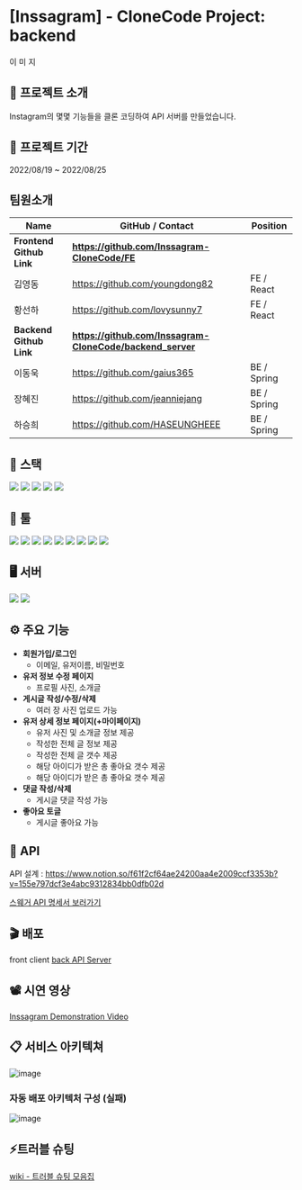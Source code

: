# [Inssagram] - CloneCode Project: backend

이 미 지


## 📢 프로젝트 소개
Instagram의 몇몇 기능들을 클론 코딩하여 API 서버를 만들었습니다.

## 📆 프로젝트 기간
2022/08/19 ~ 2022/08/25 <br/>


## 팀원소개
| Name                 | GitHub / Contact                                      | Position    |
|----------------------|-------------------------------------------------------|-------------|
| **Frontend Github Link** | **https://github.com/Inssagram-CloneCode/FE**             |             |
| 김영동                  | https://github.com/youngdong82                        | FE / React  |
| 황선하                  | https://github.com/lovysunny7                         | FE / React  |
| **Backend Github Link**  | **https://github.com/Inssagram-CloneCode/backend_server** |             |
| 이동욱                  | https://github.com/gaius365                           | BE / Spring |
| 장혜진                  | https://github.com/jeanniejang                        | BE / Spring |
| 하승희                  | https://github.com/HASEUNGHEEE                        | BE / Spring |


## 🚀  스택
 <img src="https://img.shields.io/badge/SpringBoot-6DB33F?style=flat&logo=SpringBoot&logoColor=white"/> <img src="https://img.shields.io/badge/Spring Security-6DB33F?style=flat&logo=Spring Security&logoColor=white"/> <img src="https://img.shields.io/badge/Java-007396?style=flat&logo=java&logoColor=white"/> <img src="https://img.shields.io/badge/JWT-000000?style=flat&logo=JWT&logoColor=white"/> <img src="https://img.shields.io/badge/Gradle-02303A?style=flat&logo=Gradle&logoColor=white"/>

## 🔧 툴
  <img src="https://img.shields.io/badge/GitHub-181717?style=flat&logo=GitHub&logoColor=white"/> <img src="https://img.shields.io/badge/IntelliJ IDEA-000000?style=flat&logo=IntelliJ IDEA&logoColor=white"/> <img src="https://img.shields.io/badge/Sourcetree-0052CC?style=flat&logo=Sourcetree&logoColor=white"/> <img src="https://img.shields.io/badge/Notion-000000?style=flat&logo=Notion&logoColor=white"/> <img src="https://img.shields.io/badge/Postman-FF6C37?style=flat&logo=Postman&logoColor=white"/> <img src="https://img.shields.io/badge/Slack-4A154B?style=flat&logo=Slack&logoColor=white"/> <img src="https://img.shields.io/badge/Git-F05032?style=flat&logo=Git&logoColor=white"/> <img src="https://img.shields.io/badge/MySQL-4479A1?style=flat&logo=MySQL&logoColor=white"/> <img src="https://img.shields.io/badge/Figma-F24E1E?style=flat&logo=Figma&logoColor=white"/>

## 🖥 서버
  <img src="https://img.shields.io/badge/AmazonEC2-FF9900?style=flat&logo=AmazonEC2&logoColor=white"/> <img src="https://img.shields.io/badge/Amazon S3-569A31?style=flat&logo=Amazon S3&logoColor=white"/>

## ⚙ 주요 기능
- **회원가입/로그인**
  - 이메일, 유저이름, 비밀번호
- **유저 정보 수정 페이지**
  - 프로필 사진, 소개글
- **게시글 작성/수정/삭제**
  - 여러 장 사진 업로드 가능
- **유저 상세 정보 페이지(+마이페이지)**
  - 유저 사진 및 소개글 정보 제공
  - 작성한 전체 글 정보 제공
  - 작성한 전체 글 갯수 제공
  - 해당 아이디가 받은 총 좋아요 갯수 제공
  - 해당 아이디가 받은 총 좋아요 갯수 제공
- **댓글 작성/삭제**
  - 게시글 댓글 작성 가능
- **좋아요 토글**
  - 게시글 좋아요 가능

## 🧾 API

API 설계 : https://www.notion.so/f61f2cf64ae24200aa4e2009ccf3353b?v=155e797dcf3e4abc9312834bb0dfb02d

[스웨거 API 명세서 보러가기](http://52.78.235.109/swagger-ui.html)

## 🎬 배포
  
  front client
  [back API Server](http://52.78.235.109/)

## 📽 시연 영상
  
[Inssagram Demonstration Video](https://www.youtube.com/watch?v=rFAQniWz5fI)

## 📋 서비스 아키텍쳐

![image](https://user-images.githubusercontent.com/84966961/186577087-26e82fe6-f031-4928-9e17-084d8926c92e.png)

### 자동 배포 아키텍처 구성 (실패)

![image](https://user-images.githubusercontent.com/84966961/186577143-3c8c29be-ea58-4cbd-bbc7-4953ec77f880.png)

## ⚡트러블 슈팅

[wiki - 트러블 슈팅 모음집](https://github.com/Inssagram-CloneCode/backend_server/wiki/%ED%8A%B8%EB%9F%AC%EB%B8%94-%EC%8A%88%ED%8C%85-%EB%AA%A8%EC%9D%8C%EC%A7%91)

